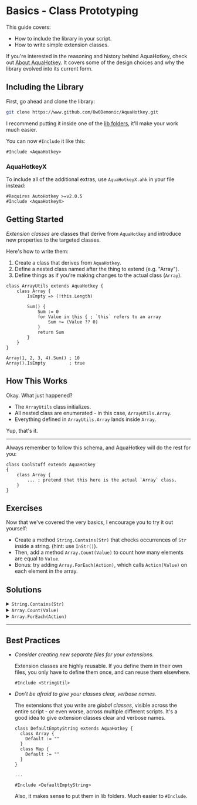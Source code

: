 # Basics - Class Prototyping

This guide covers:

- How to include the library in your script.
- How to write simple extension classes.

If you're interested in the reasoning and history behind AquaHotkey, check out
[About AquaHotkey](./docs/about.md). It covers some of the design choices and
why the library evolved into its current form.

## Including the Library

First, go ahead and clone the library:

```sh
git clone https://www.github.com/0w0Demonic/AquaHotkey.git
```

I recommend putting it inside one of the [lib folders](https://www.autohotkey.com/docs/v2/Scripts.htm#lib),
it'll make your work much easier.

You can now `#Include` it like this:

```ahk
#Include <AquaHotkey>
```

### AquaHotkeyX

To include all of the additional extras, use `AquaHotkeyX.ahk` in your file
instead:

```ahk
#Requires AutoHotkey >=v2.0.5
#Include <AquaHotkeyX>
```

## Getting Started

*Extension classes* are classes that derive from `AquaHotkey` and introduce
new properties to the targeted classes.

Here's how to write them:

1. Create a class that derives from `AquaHotkey`.
2. Define a nested class named after the thing to extend (e.g. "Array").
3. Define things as if you're making changes to the actual class (`Array`).

```ahk
class ArrayUtils extends AquaHotkey {
    class Array {
        IsEmpty => (!this.Length)

        Sum() {
            Sum := 0
            for Value in this { ; `this` refers to an array
                Sum += (Value ?? 0)
            }
            return Sum
        }
    }
}

Array(1, 2, 3, 4).Sum() ; 10
Array().IsEmpty         ; true
```

## How This Works

Okay. What just happened?

- The `ArrayUtils` class initializes.
- All nested class are enumerated - in this case, `ArrayUtils.Array`.
- Everything defined in `ArrayUtils.Array` lands inside `Array`.

Yup, that's it.

---

Always remember to follow this schema, and AquaHotkey will do the rest for you:

```ahk
class CoolStuff extends AquaHotkey
{
    class Array {
        ... ; pretend that this here is the actual `Array` class.
    }
}
```

## Exercises

Now that we've covered the very basics, I encourage you to try it out yourself:

- Create a method `String.Contains(Str)` that checks occurrences of
  `Str` inside a string. (hint: use `InStr()`).
- Then, add a method `Array.Count(Value)` to count how many elements
  are equal to `Value`.
- Bonus: try adding `Array.ForEach(Action)`, which calls `Action(Value)`
  on each element in the array.

## Solutions

<details>
  <summary><code>String.Contains(Str)</code></summary>
  <pre>
  class StringContains extends AquaHotkey
  {
      class String {
          Contains(Pattern) => InStr(this, Pattern)
      }
  }
  </pre>
</details>

<details>
  <summary><code>Array.Count(Value)</code></summary>
  <pre>
  class ArrayCount extends AquaHotkey
  {
      class Array {
          Count(Value) {
              Total := 0
              for Value in this {
                  if (Value == Total) {
                      Total++
                  }
              }
              return Total
          }
      }
  }
  </pre>
  </details>

<details>
  <summary><code>Array.ForEach(Action)</code></summary>
  <pre>
  class ArrayForEach extends AquaHotkey
  {
      class Array {
          ForEach(Action) {
              GetMethod(Action)
              for Value in this {
                  Action(Value?)
              }
              return this
          }
      }
  }
  </pre>
</details>

---

## Best Practices

- *Consider creating new separate files for your extensions.*

  Extension classes are highly reusable. If you define them in their own files,
  you only have to define them once, and can reuse them elsewhere.

  ```ahk
  #Include <StringUtil>
  ```

- *Don't be afraid to give your classes clear, verbose names.*

  The extensions that you write are *global classes*, visible across the entire
  script - or even worse, across multiple different scripts. It's a good idea
  to give extension classes clear and verbose names.

  ```ahk
  class DefaultEmptyString extends AquaHotkey {
    class Array {
      Default := ""
    }
    class Map {
      Default := ""
    }
  }

  ...

  #Include <DefaultEmptyString>
  ```

  Also, it makes sense to put them in lib folders. Much easier to `#Include`.
